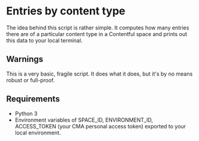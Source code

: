 # Entries by content type

The idea behind this script is rather simple. It computes how many entries there are of a particular content type in a Contentful space and prints out this data to your local terminal.

## Warnings

This is a very basic, fragile script. It does what it does, but it's by no means robust or full-proof.

## Requirements

* Python 3
* Environment variables of SPACE_ID, ENVIRONMENT_ID, ACCESS_TOKEN (your CMA personal access token) exported to your local environment.

